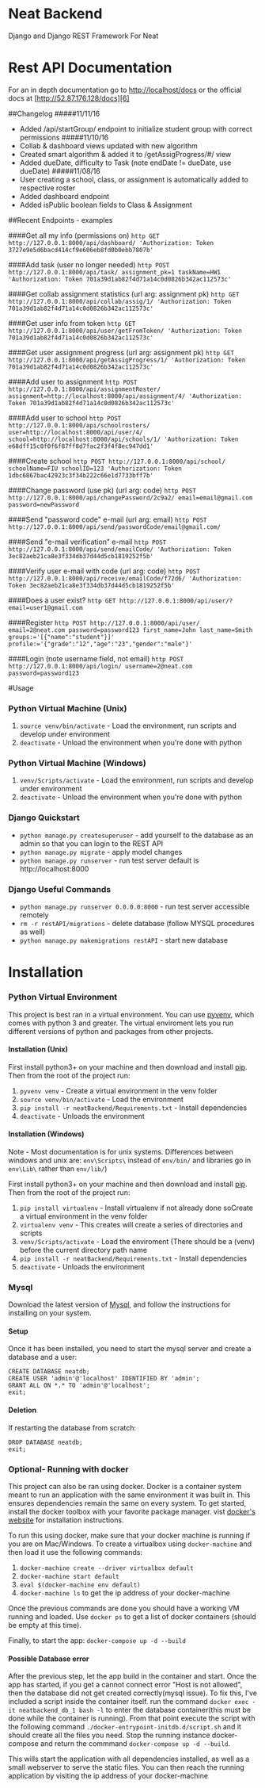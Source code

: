 # Neat Backend

Django and Django REST Framework For Neat

# Rest API Documentation
For an in depth documentation go to [http://localhost/docs][5] or the official docs at [http://52.87.176.128/docs][6]

##Changelog
#####11/11/16
* Added /api/startGroup/ endpoint to initialize student group with correct permissions
#####11/10/16
* Collab & dashboard views updated with new algorithm
* Created smart algorithm & added it to /getAssigProgress/#/ view
* Added dueDate, difficulty to Task (note endDate != dueDate, use dueDate)
#####11/08/16
* User creating a school, class, or assignment is automatically added to respective roster
* Added dashboard endpoint
* Added isPublic boolean fields to Class & Assignment

##Recent Endpoints - examples

####Get all my info (permissions on)
`http GET http://127.0.0.1:8000/api/dashboard/ 'Authorization: Token 3727e9e5d6bacd414cf9e606eb8fd0b0ebb7807b'`

####Add task (user no longer needed)
`http POST http://127.0.0.1:8000/api/task/ assignment_pk=1 taskName=HW1 'Authorization: Token 701a39d1ab82f4d71a14c0d0826b342ac112573c'`

####Get collab assignment statistics (url arg: assignment pk)
`http GET http://127.0.0.1:8000/api/collab/assig/1/ 'Authorization: Token 701a39d1ab82f4d71a14c0d0826b342ac112573c'`

####Get user info from token
`http GET http://127.0.0.1:8000/api/user/getFromToken/ 'Authorization: Token 701a39d1ab82f4d71a14c0d0826b342ac112573c'`

####Get user assignment progress (url arg: assignment pk)
`http GET http://127.0.0.1:8000/api/getAssigProgress/1/ 'Authorization: Token 701a39d1ab82f4d71a14c0d0826b342ac112573c'`

####Add user to assignment
`http POST http://127.0.0.1:8000/api/assignmentRoster/ assignment=http://localhost:8000/api/assignment/4/ 'Authorization: Token 701a39d1ab82f4d71a14c0d0826b342ac112573c'`

####Add user to school
`http POST http://127.0.0.1:8000/api/schoolrosters/ user=http://localhost:8000/api/user/4/ school=http://localhost:8000/api/schools/1/ 'Authorization: Token e68dff15c0f0f6f87ff8d7fac2f3f4f8ec947dd1'`

####Create school
`http POST http://127.0.0.1:8000/api/school/ schoolName=FIU schoolID=123 'Authorization: Token 1dbc6867bac42923c3f34b222c66e1d7733bff7b'`

####Change password (use pk) (url arg: code)
`http POST http://127.0.0.1:8000/api/changePassword/2c9a2/ email=email@gmail.com password=newPassword`

####Send "password code" e-mail (url arg: email)
`http POST http://127.0.0.1:8000/api/send/passwordCode/email@gmail.com/`

####Send "e-mail verification" e-mail
`http POST http://127.0.0.1:8000/api/send/emailCode/ 'Authorization: Token 3ec82aeb21ca8e3f334db37d44d5cb1819252f5b'`

####Verify user e-mail with code (url arg: code)
`http POST http://127.0.0.1:8000/api/receive/emailCode/f72d6/ 'Authorization: Token 3ec82aeb21ca8e3f334db37d44d5cb1819252f5b'`

####Does a user exist?
`http GET http://127.0.0.1:8000/api/user/?email=user1@gmail.com`

####Register
`http POST http://127.0.0.1:8000/api/user/ email=2@neat.com password=password123 first_name=John last_name=Smith groups:='[{"name":"student"}]' profile:='{"grade":"12","age":"23","gender":"male"}'`

####Login (note username field, not email)
`http POST http://127.0.0.1:8000/api/login/ username=2@neat.com password=password123`

#Usage

### Python Virtual Machine (Unix)

1. `source venv/bin/activate` - Load the environment, run scripts and develop under environment
2. `deactivate` - Unload the environment when you're done with python

### Python Virtual Machine (Windows)

1. `venv/Scripts/activate` - Load the environment, run scripts and develop under environment
2. `deactivate` - Unload the environment when you're done with python


### Django Quickstart

* `python manage.py createsuperuser` - add yourself to the database as an admin so that you can login to the REST API
* `python manage.py migrate` - apply model changes
* `python manage.py runserver` - run test server default is http://localhost:8000

### Django Useful Commands

* `python manage.py runserver 0.0.0.0:8000` - run test server accessible remotely
* `rm -r restAPI/migrations` - delete database (follow MYSQL procedures as well)
* `python manage.py makemigrations restAPI` - start new database


# Installation

### Python Virtual Environment

This project is best ran in a virtual environment. You can use [pyvenv][2],
which comes with python 3 and greater. The virtual enviroment lets you run
different versions of python and packages from other projects.

#### Installation (Unix)

First install python3+ on your machine and then download and install [pip][1].
Then from the root of the project run:

1. `pyvenv venv` - Create a virtual environment in the venv folder
2. `source venv/bin/activate` - Load the environment
3. `pip install -r neatBackend/Requirements.txt` - Install dependencies
4. `deactivate` - Unloads the environment


#### Installation (Windows)
Note - Most documentation is for unix systems. Differences between windows and unix are: `env\Scripts\` instead of `env/bin/` and libraries go in `env\Lib\` rather than `env/lib/`)

First install python3+ on your machine and then download and install [pip][1].
Then from the root of the project run:

1. `pip install virtualenv` - Install virtualenv if not already done soCreate a virtual environment in the venv folder
2. `virtualenv venv` - This creates will create a series of directories and scripts
3. `venv/Scripts/activate` - Load the enviroment (There should be a (venv) before the current directory path name
4. `pip install -r neatBackend/Requirements.txt` - Install dependencies
5. `deactivate` - Unloads the environment


### Mysql

Download the latest version of [Mysql][3], and follow the instructions for installing
on your system. 


#### Setup

Once it has been installed, you need to start the mysql server and create a database and a 
user:

```
CREATE DATABASE neatdb;
CREATE USER 'admin'@'localhost' IDENTIFIED BY 'admin';
GRANT ALL ON *.* TO 'admin'@'localhost';
exit;
```
#### Deletion

If restarting the database from scratch:

```
DROP DATABASE neatdb;
exit;
```

### Optional- Running with docker

This project can also be ran using docker. Docker is a container system meant
to run an application with the same environment it was built in. This ensures
dependencies remain the same on every system. To get started, install the
docker toolbox with your favorite package manager. vist [docker's website][4] 
for installation instructions.

To run this using docker, make sure that your docker machine is running if you
are on Mac/Windows. To create a virtualbox using `docker-machine` and then load
it use the following commands:

1. `docker-machine create --driver virtualbox default`
2. `docker-machine start default`
3. `eval $(docker-machine env default)`
3. `docker-machine ls` to get the ip address of your docker-machine

Once the previous commands are done you should have a working VM running and
loaded. Use `docker ps` to get a list of docker containers (should be empty at
this time).

Finally, to start the app:
`docker-compose up -d --build`

#### Possible Database error
After the previous step, let the app build in the container and start. Once the app 
has started, if you get a cannot connect error "Host is not allowed", then the database
did not get created correctly(mysql issue). To fix this, I've included a script inside
the container itself. run the command `docker exec -it neatbackend_db_1 bash -l` to enter
the database container(this must be done while the container is running). From that 
point execute the script with the following command `./docker-entrypoint-initdb.d/script.sh` 
and it should create all the files you need. Stop the running instance docker-compose and 
return the commmand `docker-compose up -d --build`.

This wills start the application with all dependencies installed, as well as a
small webserver to serve the static files. You can then reach the running 
application by visiting the ip address of your docker-machine

[1]: https://pip.pypa.io/en/latest/installing/
[2]: https://docs.python.org/3/using/scripts.html
[3]: http://dev.mysql.com/doc/refman/5.7/en/installing.html
[4]: https://www.docker.com/products/docker-toolbox
[5]: http://localhost/docs
[6]: http://52.87.176.128/docs
